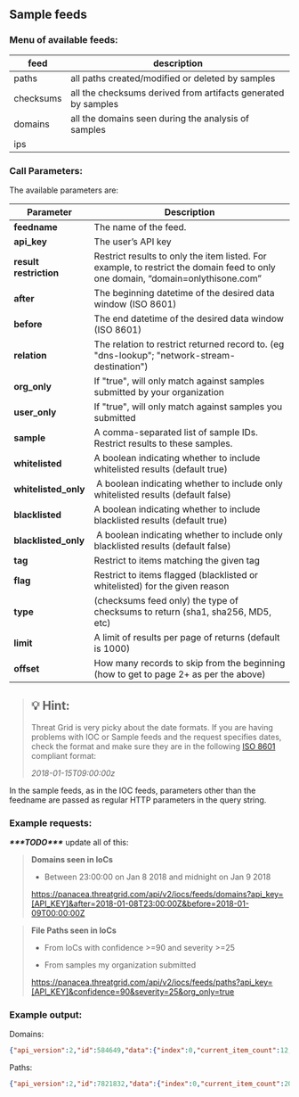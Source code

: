 ## Sample feeds

### Menu of available feeds:

|feed|description|
|-|-|
|paths|all paths created/modified or deleted by samples|
|checksums|all the checksums derived from artifacts generated by samples|
|domains|all the domains seen during the analysis of samples|
|ips|

### Call Parameters:
The available parameters are:

| **Parameter**         | **Description**  |
|------------------------|--------------------------|
| **feedname**           | The name of the feed.  |
| **api\_key**           | The user’s API key  |
| **result restriction** | Restrict results to only the item listed. For example, to restrict the domain feed to only one domain, “domain=onlythisone.com” |
| **after**              | The beginning datetime of the desired data window (ISO 8601)|
| **before**             | The end datetime of the desired data window (ISO 8601)|
| **relation**           | The relation to restrict returned record to. (eg "dns-lookup"; "network-stream-destination")|
| **org\_only**          | If "true", will only match against samples submitted by your organization  |
| **user\_only**         | If "true", will only match against samples you submitted |
| **sample**             | A comma-separated list of sample IDs. Restrict results to these samples.  |
| **whitelisted**        | A boolean indicating whether to include whitelisted results (default true)
| **whitelisted_only**   | A boolean indicating whether to include only whitelisted results (default false)
| **blacklisted**        | A boolean indicating whether to include blacklisted results (default true)
| **blacklisted_only**   | A boolean indicating whether to include only blacklisted results (default false)
| **tag**                | Restrict to items matching the given tag
| **flag**               | Restrict to items flagged (blacklisted or whitelisted) for the given reason
| **type**               | (checksums feed only) the type of checksums to return (sha1, sha256, MD5, etc)|
| **limit**              | A limit of results per page of returns (default is 1000)|
| **offset**             | How many records to skip from the beginning (how to get to page 2+ as per the above)|

>## &#128161; Hint:
>
> Threat Grid is very picky about the date formats. If you are having problems with IOC or Sample feeds and the request specifies dates, check the format and make sure they are in the following [ISO 8601](https://en.wikipedia.org/wiki/ISO_8601) compliant format: 
>
>*2018-01-15T09:00:00z*

In the sample feeds, as in the IOC feeds, parameters other than the feedname are passed as
regular HTTP parameters in the query string.

### Example requests:
***\*\*\*TODO\*\*\**** update all of this:
> **Domains seen in IoCs**
> 
> -   Between 23:00:00 on Jan 8 2018 and midnight on Jan 9 2018
> 
> https://panacea.threatgrid.com/api/v2/iocs/feeds/domains?api_key=[API_KEY]&after=2018-01-08T23:00:00Z&before=2018-01-09T00:00:00Z

> **File Paths seen in IoCs**
> 
> -   From IoCs with confidence >=90 and severity >=25
> 
> -   From samples my organization submitted
> 
> https://panacea.threatgrid.com/api/v2/iocs/feeds/paths?api_key=[API_KEY]&confidence=90&severity=25&org_only=true

### Example output:

Domains:
```json
{"api_version":2,"id":584649,"data":{"index":0,"current_item_count":12,"items_per_page":1000,"items":[{"domain":"h120831.s07.test-hf.su","timestamp":"2018-01-08T23:11:44Z","ioc":"network-snort-malware","confidence":95,"severity":95,"sample_id":"3afbe9eb2e5641d1ab3dd79c623458e9","sample_sha256":"280763aaf275cdb1499e2d3f2dd4b9eafbbd85a4ee77da41e60723b0e5f1974f"},{"domain":"h120831.s07.test-hf.su","timestamp":"2018-01-08T23:07:43Z","ioc":"network-snort-malware","confidence":95,"severity":95,"sample_id":"b1058c961d2124f9e02ae664ff5ffcd8","sample_sha256":"280763aaf275cdb1499e2d3f2dd4b9eafbbd85a4ee77da41e60723b0e5f1974f"},{"domain":"greatlymissed.co.za","timestamp":"2018-01-08T23:03:27Z","ioc":"document-network-traffic","confidence":90,"severity":100,"sample_id":"267d6f282408cf955a47f47612c6ef36","sample_sha256":"13d381b160d46739c4d9cddff9221f8f55fe9f1b51cfca911295e2ee6b61c792"},{…}]}}
```
Paths:
```JSON
{"api_version":2,"id":7821832,"data":{"index":0,"current_item_count":20,"items_per_page":1000,"items":[{"path":"index.min.js","timestamp":"2018-01-08T23:59:43Z","ioc":"js-uses-encrypt-decrypt","confidence":90,"severity":75,"sample_id":"e7aa1763546059314f76ff09c0a1ea38","sample_sha256":"7bb4ec1304af493f885af90ef0ad49a06033bfa3b433c3a06657aa961e802a12"},{…}]}}
```






